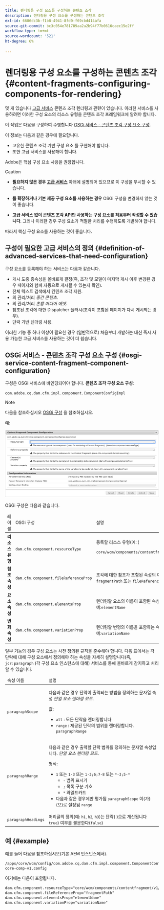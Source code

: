 ```yaml
---
title: 렌더링용 구성 요소를 구성하는 콘텐츠 조각
description: 렌더링용 구성 요소를 구성하는 콘텐츠 조각
exl-id: 6606dc3b-f1b8-4941-8fd0-f69cbd414afa
source-git-commit: bc3c054e781789aa2a2b94f77b0616caec15e2ff
workflow-type: tm+mt
source-wordcount: '521'
ht-degree: 6%

---
```


# 렌더링용 구성 요소를 구성하는 콘텐츠 조각{#content-fragments-configuring-components-for-rendering}

몇 개 있습니다 [고급 서비스](#definition-of-advanced-services-that-need-configuration) 콘텐츠 조각 렌더링과 관련이 있습니다. 이러한 서비스를 사용하려면 이러한 구성 요소의 리소스 유형을 콘텐츠 조각 프레임워크에 알려야 합니다.

이 작업은 다음을 구성하여 수행합니다 [OSGi 서비스 - 콘텐츠 조각 구성 요소 구성](#osgi-service-content-fragment-component-configuration).

이 정보는 다음과 같은 경우에 필요합니다.

* 고유한 콘텐츠 조각 기반 구성 요소 를 구현해야 합니다.
* 또한 고급 서비스를 사용해야 합니다.

Adobe은 핵심 구성 요소 사용을 권장합니다.

>[!CAUTION]
>
>* **필요하지 않은 경우 [고급 서비스](#definition-of-advanced-services-that-need-configuration)** 아래에 설명되어 있으므로 이 구성을 무시할 수 있습니다.
>
>* **를 확장하거나 기본 제공 구성 요소를 사용하는 경우** OSGi 구성을 변경하지 않는 것이 좋습니다.
>
>* **고급 서비스 없이 콘텐츠 조각 API만 사용하는 구성 요소를 처음부터 작성할 수 있습니다**. 그러나 이러한 경우 구성 요소가 적절한 처리를 수행하도록 개발해야 합니다.
>
>따라서 핵심 구성 요소를 사용하는 것이 좋습니다.

## 구성이 필요한 고급 서비스의 정의 {#definition-of-advanced-services-that-need-configuration}

구성 요소를 등록해야 하는 서비스는 다음과 같습니다.

* 게시 도중 종속성을 올바르게 결정(즉, 조각 및 모델이 마지막 게시 이후 변경된 경우 페이지와 함께 자동으로 게시될 수 있는지 확인).
* 전체 텍스트 검색에서 컨텐츠 조각 지원.
* 의 관리/처리 *중간 콘텐츠.*
* 의 관리/처리 *혼합 미디어 에셋.*
* 참조된 조각에 대한 Dispatcher 플러시(조각이 포함된 페이지가 다시 게시되는 경우).
* 단락 기반 렌더링 사용.

이러한 기능 중 하나 이상이 필요한 경우 (일반적으로) 처음부터 개발하는 대신 즉시 사용 가능한 고급 서비스를 사용하는 것이 더 쉽습니다.

## OSGi 서비스 - 콘텐츠 조각 구성 요소 구성 {#osgi-service-content-fragment-component-configuration}

구성은 OSGi 서비스에 바인딩되어야 합니다. **콘텐츠 조각 구성 요소 구성**:

`com.adobe.cq.dam.cfm.impl.component.ComponentConfigImpl`

>[!NOTE]
>
>다음을 참조하십시오 [OSGi 구성](/help/implementing/deploying/overview.md#osgi-configuration) 을 참조하십시오.

예:

![OSGi 구성 콘텐츠 조각 구성 요소 구성](assets/cf-component-configuration-osgi.png)

OSGi 구성은 다음과 같습니다.

<table>
 <thead>
  <tr>
   <td>레이블</td>
   <td>OSGi 구성<br /> </td>
   <td>설명</td>
  </tr>
 </thead>
 <tbody>
  <tr>
   <td><strong>리소스 유형</strong></td>
   <td><code>dam.cfm.component.resourceType</code></td>
   <td>등록할 리소스 유형(예: ) <br /> <p><span class="cmp-examples-demo__property-value"><code>core/wcm/components/contentfragment/v1/contentfragment</code></code></p> </td>
  </tr>
  <tr>
   <td><strong>참조 속성</strong></td>
   <td><code>dam.cfm.component.fileReferenceProp</code></td>
   <td>조각에 대한 참조가 포함된 속성의 이름입니다(예: ). <code>fragmentPath</code> 또는 <code>fileReference</code></td>
  </tr>
  <tr>
   <td><strong>요소 속성</strong></td>
   <td><code>dam.cfm.component.elementsProp</code></td>
   <td>렌더링할 요소의 이름이 포함된 속성의 이름입니다. 예:<code>elementName</code></td>
  </tr>
  <tr>
   <td><strong>변화 속성</strong><br /> </td>
   <td><code>dam.cfm.component.variationProp</code></td>
   <td>렌더링할 변형의 이름을 포함하는 속성의 이름입니다. 예:<code>variationName</code></td>
  </tr>
 </tbody>
</table>

일부 기능의 경우 구성 요소는 사전 정의된 규칙을 준수해야 합니다. 다음 표에서는 각 단락에 대해 구성 요소에서 정의해야 하는 속성을 자세히 설명합니다(즉, `jcr:paragraph` (각 구성 요소 인스턴스에 대해) 서비스를 통해 올바르게 감지하고 처리할 수 있습니다.

<table>
 <thead>
  <tr>
   <td>속성 이름</td>
   <td>설명</td>
  </tr>
 </thead>
 <tbody>
  <tr>
   <td><code>paragraphScope</code></td>
   <td><p>다음과 같은 경우 단락이 출력되는 방법을 정의하는 문자열 속성 <em>단일 요소 렌더링 모드</em>.</p> <p>값:</p>
    <ul>
     <li><code>all</code> : 모든 단락을 렌더링합니다</li>
     <li><code>range</code> : 제공된 단락의 범위를 렌더링합니다. <code>paragraphRange</code></li>
    </ul> </td>
  </tr>
  <tr>
   <td><code>paragraphRange</code></td>
   <td><p>다음과 같은 경우 출력할 단락 범위를 정의하는 문자열 속성입니다. <em>단일 요소 렌더링 모드</em>.</p> <p>형식:</p>
    <ul>
     <li><code>1</code> 또는 <code>1-3</code> 또는 <code>1-3;6;7-8</code> 또는 <code>*-3;5-*</code>
     <ul>
       <li><code>-</code> 범위 표시기</li>
       <li><code>;</code> 목록 구분 기호</li>
       <li><code>*</code> 와일드카드</li>
     </ul>
     </li>
     <li>다음과 같은 경우에만 평가됨 <code>paragraphScope</code> 이(가) (으)로 설정됨 <code>range</code></li>
    </ul> </td>
  </tr>
  <tr>
   <td><code>paragraphHeadings</code></td>
   <td>머리글의 정의(예: <code>h1</code>, <code>h2</code>, <code>h3</code>)는 단락( )으로 계산됩니다<code>true</code>) 여부를 불문한다(<code>false</code>)</td>
  </tr>
 </tbody>
</table>

## 예 {#example}

예를 들어 다음을 참조하십시오(기본 AEM 인스턴스에서).

```
/apps/core/wcm/config/com.adobe.cq.dam.cfm.impl.component.ComponentConfigImpl-core-comp-v1.config
```

여기에는 다음이 포함됩니다.

```
dam.cfm.component.resourceType="core/wcm/components/contentfragment/v1/contentfragment"
dam.cfm.component.fileReferenceProp="fragmentPath"
dam.cfm.component.elementsProp="elementName"
dam.cfm.component.variationProp="variationName"
```
